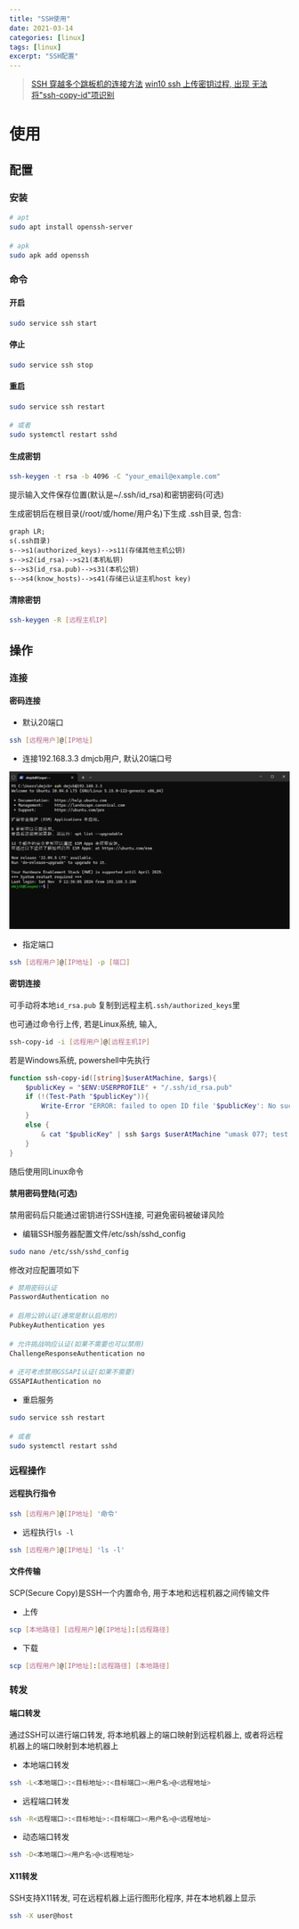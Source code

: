 ```yaml
---
title: "SSH使用"
date: 2021-03-14
categories: [linux]
tags: [linux]
excerpt: "SSH配置"
---
```


> [SSH 穿越多个跳板机的连接方法](https://murphypei.github.io/blog/2021/12/ssh-proxyjump.html)
> [win10 ssh 上传密钥过程, 出现 无法将"ssh-copy-id"项识别](https://blog.csdn.net/Defiler_Lee/article/details/116278442)

# 使用

## 配置

### 安装

```sh
# apt
sudo apt install openssh-server

# apk
sudo apk add openssh
```

### 命令

#### 开启

```sh
sudo service ssh start
```

#### 停止

```sh
sudo service ssh stop
```

#### 重启

```sh
sudo service ssh restart

# 或者
sudo systemctl restart sshd
```

#### 生成密钥

```sh
ssh-keygen -t rsa -b 4096 -C "your_email@example.com"
```

提示输入文件保存位置(默认是~/.ssh/id_rsa)和密钥密码(可选)

生成密钥后在根目录(/root/或/home/用户名)下生成 .ssh目录, 包含:

```mermaid
graph LR;
s(.ssh目录)
s-->s1(authorized_keys)-->s11(存储其他主机公钥)
s-->s2(id_rsa)-->s21(本机私钥)
s-->s3(id_rsa.pub)-->s31(本机公钥)
s-->s4(know_hosts)-->s41(存储已认证主机host key)
```

#### 清除密钥

```sh
ssh-keygen -R [远程主机IP]
```

## 操作

### 连接

#### 密码连接

- 默认20端口

```sh
ssh [远程用户]@[IP地址]
```

- 连接192.168.3.3 dmjcb用户, 默认20端口号

![](/assets/image/20241109_164123.jpg)

- 指定端口

```sh
ssh [远程用户]@[IP地址] -p [端口]
```

#### 密钥连接

可手动将本地`id_rsa.pub` 复制到远程主机`.ssh/authorized_keys`里

也可通过命令行上传, 若是Linux系统, 输入,

```sh
ssh-copy-id -i [远程用户]@[远程主机IP]
```

若是Windows系统, powershell中先执行

```powershell
function ssh-copy-id([string]$userAtMachine, $args){
    $publicKey = "$ENV:USERPROFILE" + "/.ssh/id_rsa.pub"
    if (!(Test-Path "$publicKey")){
        Write-Error "ERROR: failed to open ID file '$publicKey': No such file"
    }
    else {
        & cat "$publicKey" | ssh $args $userAtMachine "umask 077; test -d .ssh || mkdir .ssh ; cat >> .ssh/authorized_keys || exit 1"
    }
}
```

随后使用同Linux命令

#### 禁用密码登陆(可选)

禁用密码后只能通过密钥进行SSH连接, 可避免密码被破译风险

- 编辑SSH服务器配置文件/etc/ssh/sshd_config

```sh
sudo nano /etc/ssh/sshd_config
```

修改对应配置项如下

```sh
# 禁用密码认证
PasswordAuthentication no

# 启用公钥认证(通常是默认启用的)
PubkeyAuthentication yes

# 允许挑战响应认证(如果不需要也可以禁用)
ChallengeResponseAuthentication no

# 还可考虑禁用GSSAPI认证(如果不需要)
GSSAPIAuthentication no
```

- 重启服务

```sh
sudo service ssh restart

# 或者
sudo systemctl restart sshd
```

### 远程操作

#### 远程执行指令

```sh
ssh [远程用户]@[IP地址] '命令'
```

- 远程执行`ls -l`

```sh
ssh [远程用户]@[IP地址] 'ls -l'
```

#### 文件传输

SCP(Secure Copy)是SSH一个内置命令, 用于本地和远程机器之间传输文件

- 上传

```sh
scp [本地路径] [远程用户]@[IP地址]:[远程路径]
```

- 下载

```sh
scp [远程用户]@[IP地址]:[远程路径] [本地路径]
```

### 转发

#### 端口转发

通过SSH可以进行端口转发, 将本地机器上的端口映射到远程机器上, 或者将远程机器上的端口映射到本地机器上

- 本地端口转发

```sh
ssh -L<本地端口>:<目标地址>:<目标端口><用户名>@<远程地址>
```

- 远程端口转发

```sh
ssh -R<远程端口>:<目标地址>:<目标端口><用户名>@<远程地址>
```

- 动态端口转发

```sh
ssh -D<本地端口><用户名>@<远程地址>
```

#### X11转发

SSH支持X11转发, 可在远程机器上运行图形化程序, 并在本地机器上显示

```sh
ssh -X user@host
```